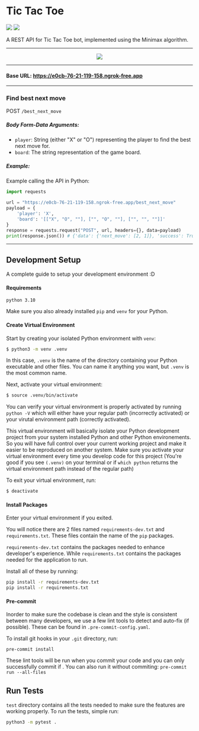 # Tic Tac Toe

![](https://github.com/BaoThan/tictactoe-core/actions/workflows/test-pipeline.yml/badge.svg?branch=main)
![](https://github.com/BaoThan/tictactoe-core/actions/workflows/stylelint-pipeline.yml/badge.svg?branch=main)

A REST API for Tic Tac Toe bot, implemented using the Minimax algorithm.

---

<p align="center">
  <img src="https://media.giphy.com/media/v1.Y2lkPTc5MGI3NjExZXZ6OXZodWo0NmV1ZGxzZWp5anFnMWJzemM3YXhpbnBwd3pkeWoxbyZlcD12MV9pbnRlcm5hbF9naWZfYnlfaWQmY3Q9Zw/xT3i1j9j4yMLXPDj5C/giphy.gif" />
</p>

---

#### Base URL: https://e0cb-76-21-119-158.ngrok-free.app

---

### Find best next move
POST `/best_next_move`

##### Body Form-Data Arguments:
- `player`: String (either "X" or "O") representing the player to find the best next move for.
- `board`: The string representation of the game board.

##### Example:
Example calling the API in Python:
```python
import requests

url = "https://e0cb-76-21-119-158.ngrok-free.app/best_next_move"
payload = {
    'player': 'X',
    'board': '[["X", "O", ""], ["", "O", ""], ["", "", ""]]'
}
response = requests.request("POST", url, headers={}, data=payload)
print(response.json()) # {'data': {'next_move': [2, 1]}, 'success': True}
```

---

## Development Setup

A complete guide to setup your development environment :D

#### Requirements

`python 3.10`

Make sure you also already installed `pip` and `venv` for your Python.


#### Create Virtual Environment

Start by creating your isolated Python environment with `venv`:

```bash
$ python3 -m venv .venv
```
In this case, `.venv` is the name of the directory containing your Python executable and other files. You can name it anything you want, but `.venv` is the most common name.

Next, activate your virtual environment:

```bash
$ source .venv/bin/activate
```
You can verify your virtual environment is properly activated by running `python -V` which will either have your regular path (incorrectly activated) or your virutal environment path (correctly activated).

This virtual environment will basically isolate your Python development project from your system installed Python and other Python environements. So you will have full control over your current working project and make it easier to be reproduced on another system. Make sure you activate your virtual environment every time you develop code for this project (You're good if you see `(.venv)` on your terminal or if `which python` returns the virtual environment path instead of the regular path)

To exit your virtual environment, run:

```bash
$ deactivate
```

#### Install Packages

Enter your virtual environment if you exited.

You will notice there are 2 files named `requirements-dev.txt` and `requirements.txt`. These files contain the name of the `pip` packages.

`requirements-dev.txt` contains the packages needed to enhance developer's experience. While `requirements.txt` contains the packages needed for the application to run.

Install all of these by running:

```bash
pip install -r requirements-dev.txt
pip install -r requirements.txt
```

#### Pre-commit

Inorder to make sure the codebase is clean and the style is consistent between many developers, we use a few lint tools to detect and auto-fix (if possible). These can be found in `.pre-commit-config.yaml`.

To install git hooks in your `.git` directory, run:
```
pre-commit install
```

These lint tools will be run when you commit your code and you can only successfully commit if . You can also run it without commiting: `pre-commit run --all-files`


## Run Tests

`test` directory contains all the tests needed to make sure the features are working properly. To run the tests, simple run:
```bash
python3 -m pytest .
```
